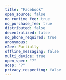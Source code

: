 ```yaml
---
title: "Facebook"
open_source: false
no_runtime_fee: true
no_purchase_fee: true
distributed: false
decentralized: false
no_phone_required: true
anonymous:
e2ee: Partially
offline_messaging: false
multi_device: true
open_spec: "?"
aosp: "?"
privacy_respecting: false
---
```


